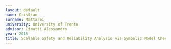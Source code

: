 ```yaml
---
layout: default 
name: Cristian
surname: Mattarei
university: University of Trento
advisor: Cimatti Alessandro
year: 2015
title: Scalable Safety and Reliability Analysis via Symbolic Model Checking Theory and Applications
---
```

